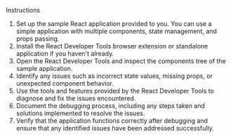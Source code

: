 Instructions

1. Set up the sample React application provided to you. You can use a simple application with multiple components, state management, and props passing.
2. Install the React Developer Tools browser extension or standalone application if you haven't already.
3. Open the React Developer Tools and inspect the components tree of the sample application.
4. Identify any issues such as incorrect state values, missing props, or unexpected component behavior.
5. Use the tools and features provided by the React Developer Tools to diagnose and fix the issues encountered.
6. Document the debugging process, including any steps taken and solutions implemented to resolve the issues.
7. Verify that the application functions correctly after debugging and ensure that any identified issues have been addressed successfully.
